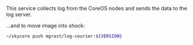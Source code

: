 
This service collects log from the CoreOS nodes and sends the data to the log server.


...and to move image into shock:
```bash
~/skycore push mgrast/log-courier:${VERSION}
```
